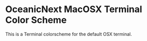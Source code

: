 # OceanicNext MacOSX Terminal Color Scheme

This is a Terminal colorscheme for the default OSX terminal.

